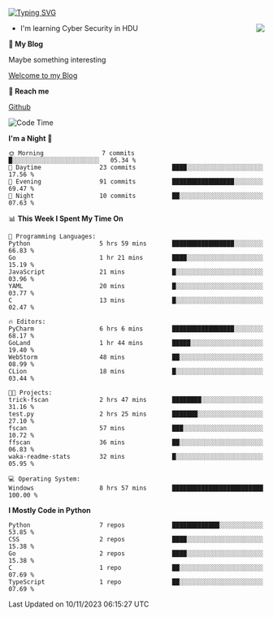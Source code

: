[![Typing SVG](https://readme-typing-svg.herokuapp.com?font=Fira+Code&pause=1000&random=false&width=450&height=60&lines=Hello+%F0%9F%91%8B%F0%9F%8F%BB;I'm+JBNRZ)](https://git.io/typing-svg)

<a href="#">
  <img align="right" src="https://github-readme-stats.vercel.app/api?username=JBNRZ&show_icons=true&bg_color=15,f2f7fd,E0EAFC" />
</a>

- I'm learning Cyber Security in HDU

 **🌱 My Blog**

Maybe something interesting

[Welcome to my Blog](https://jbnrz.com.cn/)

 **💬 Reach me** 

[Github](https://github.com/JBNRZ)


<!--START_SECTION:waka-->
![Code Time](http://img.shields.io/badge/Code%20Time-83%20hrs%202%20mins-blue)

**I'm a Night 🦉** 

```text
🌞 Morning                7 commits           █░░░░░░░░░░░░░░░░░░░░░░░░   05.34 % 
🌆 Daytime                23 commits          ████░░░░░░░░░░░░░░░░░░░░░   17.56 % 
🌃 Evening                91 commits          █████████████████░░░░░░░░   69.47 % 
🌙 Night                  10 commits          ██░░░░░░░░░░░░░░░░░░░░░░░   07.63 % 
```


📊 **This Week I Spent My Time On** 

```text
💬 Programming Languages: 
Python                   5 hrs 59 mins       █████████████████░░░░░░░░   66.83 % 
Go                       1 hr 21 mins        ████░░░░░░░░░░░░░░░░░░░░░   15.19 % 
JavaScript               21 mins             █░░░░░░░░░░░░░░░░░░░░░░░░   03.96 % 
YAML                     20 mins             █░░░░░░░░░░░░░░░░░░░░░░░░   03.77 % 
C                        13 mins             █░░░░░░░░░░░░░░░░░░░░░░░░   02.47 % 

🔥 Editors: 
PyCharm                  6 hrs 6 mins        █████████████████░░░░░░░░   68.17 % 
GoLand                   1 hr 44 mins        █████░░░░░░░░░░░░░░░░░░░░   19.40 % 
WebStorm                 48 mins             ██░░░░░░░░░░░░░░░░░░░░░░░   08.99 % 
CLion                    18 mins             █░░░░░░░░░░░░░░░░░░░░░░░░   03.44 % 

🐱‍💻 Projects: 
trick-fscan              2 hrs 47 mins       ████████░░░░░░░░░░░░░░░░░   31.16 % 
test.py                  2 hrs 25 mins       ███████░░░░░░░░░░░░░░░░░░   27.10 % 
fscan                    57 mins             ███░░░░░░░░░░░░░░░░░░░░░░   10.72 % 
ffscan                   36 mins             ██░░░░░░░░░░░░░░░░░░░░░░░   06.83 % 
waka-readme-stats        32 mins             █░░░░░░░░░░░░░░░░░░░░░░░░   05.95 % 

💻 Operating System: 
Windows                  8 hrs 57 mins       █████████████████████████   100.00 % 
```

**I Mostly Code in Python** 

```text
Python                   7 repos             █████████████░░░░░░░░░░░░   53.85 % 
CSS                      2 repos             ████░░░░░░░░░░░░░░░░░░░░░   15.38 % 
Go                       2 repos             ████░░░░░░░░░░░░░░░░░░░░░   15.38 % 
C                        1 repo              ██░░░░░░░░░░░░░░░░░░░░░░░   07.69 % 
TypeScript               1 repo              ██░░░░░░░░░░░░░░░░░░░░░░░   07.69 % 
```




 Last Updated on 10/11/2023 06:15:27 UTC
<!--END_SECTION:waka-->
